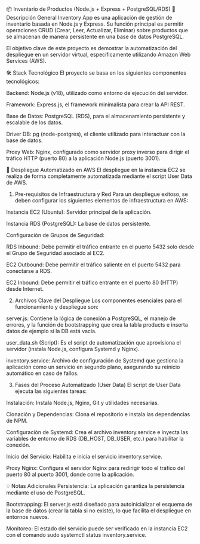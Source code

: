 📦 Inventario de Productos (Node.js + Express + PostgreSQL/RDS)
📝 Descripción General
Inventory App es una aplicación de gestión de inventario basada en Node.js y Express. Su función principal es permitir operaciones CRUD (Crear, Leer, Actualizar, Eliminar) sobre productos que se almacenan de manera persistente en una base de datos PostgreSQL.

El objetivo clave de este proyecto es demostrar la automatización del despliegue en un servidor virtual, específicamente utilizando Amazon Web Services (AWS).

🛠️ Stack Tecnológico
El proyecto se basa en los siguientes componentes tecnológicos:

Backend: Node.js (v18), utilizado como entorno de ejecución del servidor.

Framework: Express.js, el framework minimalista para crear la API REST.

Base de Datos: PostgreSQL (RDS), para el almacenamiento persistente y escalable de los datos.

Driver DB: pg (node-postgres), el cliente utilizado para interactuar con la base de datos.

Proxy Web: Nginx, configurado como servidor proxy inverso para dirigir el tráfico HTTP (puerto 80) a la aplicación Node.js (puerto 3001).

🚀 Despliegue Automatizado en AWS
El despliegue en la instancia EC2 se realiza de forma completamente automatizada mediante el script User Data de AWS.

1. Pre-requisitos de Infraestructura y Red
Para un despliegue exitoso, se deben configurar los siguientes elementos de infraestructura en AWS:

Instancia EC2 (Ubuntu): Servidor principal de la aplicación.

Instancia RDS (PostgreSQL): La base de datos persistente.

Configuración de Grupos de Seguridad:

RDS Inbound: Debe permitir el tráfico entrante en el puerto 5432 solo desde el Grupo de Seguridad asociado al EC2.

EC2 Outbound: Debe permitir el tráfico saliente en el puerto 5432 para conectarse a RDS.

EC2 Inbound: Debe permitir el tráfico entrante en el puerto 80 (HTTP) desde Internet.

2. Archivos Clave del Despliegue
Los componentes esenciales para el funcionamiento y despliegue son:

server.js: Contiene la lógica de conexión a PostgreSQL, el manejo de errores, y la función de bootstrapping que crea la tabla products e inserta datos de ejemplo si la DB está vacía.

user_data.sh (Script): Es el script de automatización que aprovisiona el servidor (instala Node.js, configura Systemd y Nginx).

inventory.service: Archivo de configuración de Systemd que gestiona la aplicación como un servicio en segundo plano, asegurando su reinicio automático en caso de fallos.

3. Fases del Proceso Automatizado (User Data)
El script de User Data ejecuta las siguientes tareas:

Instalación: Instala Node.js, Nginx, Git y utilidades necesarias.

Clonación y Dependencias: Clona el repositorio e instala las dependencias de NPM.

Configuración de Systemd: Crea el archivo inventory.service e inyecta las variables de entorno de RDS (DB_HOST, DB_USER, etc.) para habilitar la conexión.

Inicio del Servicio: Habilita e inicia el servicio inventory.service.

Proxy Nginx: Configura el servidor Nginx para redirigir todo el tráfico del puerto 80 al puerto 3001, donde corre la aplicación.

💡 Notas Adicionales
Persistencia: La aplicación garantiza la persistencia mediante el uso de PostgreSQL.

Bootstrapping: El server.js está diseñado para autoinicializar el esquema de la base de datos (crear la tabla si no existe), lo que facilita el despliegue en entornos nuevos.

Monitoreo: El estado del servicio puede ser verificado en la instancia EC2 con el comando sudo systemctl status inventory.service.
